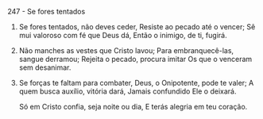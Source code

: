 247 - Se fores tentados

1. Se fores tentados, não deves ceder,
   Resiste ao pecado até o vencer;
   Sê mui valoroso com fé que Deus dá,
   Então o inimigo, de ti, fugirá.

2. Não manches as vestes que Cristo lavou;
   Para embranquecê-las, sangue derramou;
   Rejeita o pecado, procura imitar
   Os que o venceram sem desanimar.

3. Se forças te faltam para combater,
   Deus, o Onipotente, pode te valer;
   A quem busca auxílio, vitória dará,
   Jamais confundido Ele o deixará.

   Só em Cristo confia, seja noite ou dia,
   E terás alegria em teu coração.
